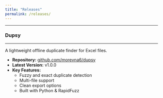 ```yaml
---
title: "Releases"
permalink: /releases/
---
```


<hr>
<p></p>
<h3>Dupsy</h3>
<hr>
<p>A lightweight offline duplicate finder for Excel files.</p>
<ul>
  <li><strong>Repository:</strong> <a href="https://github.com/morevna6/dupsy">github.com/morevna6/dupsy</a></li>
  <li><strong>Latest Version:</strong> v1.0.0</li>
  <li><strong>Key Features:</strong>
    <ul>
      <li>Fuzzy and exact duplicate detection</li>
      <li>Multi-file support</li>
      <li>Clean export options</li>
      <li>Built with Python & RapidFuzz</li>
    </ul>
  </li>
</ul>
